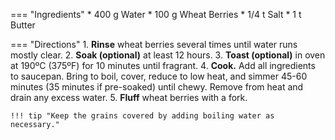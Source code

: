=== "Ingredients"
    * 400 g Water
    * 100 g Wheat Berries
    * 1/4 t Salt
    * 1 t Butter

=== "Directions"
    1. **Rinse** wheat berries several times until water runs mostly clear.
    2. **Soak (optional)** at least 12 hours.
    3. **Toast (optional)** in oven at 190ºC (375ºF) for 10 minutes until fragrant.
    4. **Cook.** Add all ingredients to saucepan. Bring to boil, cover, reduce to low heat, and simmer 45-60 minutes (35 minutes if pre-soaked) until chewy. Remove from heat and drain any excess water.
    5. **Fluff** wheat berries with a fork.

    !!! tip "Keep the grains covered by adding boiling water as necessary."

[^bittman]:
    {{ cite.bittman_how_to_cook_everything }}
    "Cooking Grains, the Easy Way."
    451, 477-9.
[^bob]:
    _Bob’s Red Mill Natural Foods._
    ["Cooking Wheat Berries: Step by Step Guide."](https://www.bobsredmill.com/articles/cooking-wheat-berries)
    3 April 2019.
